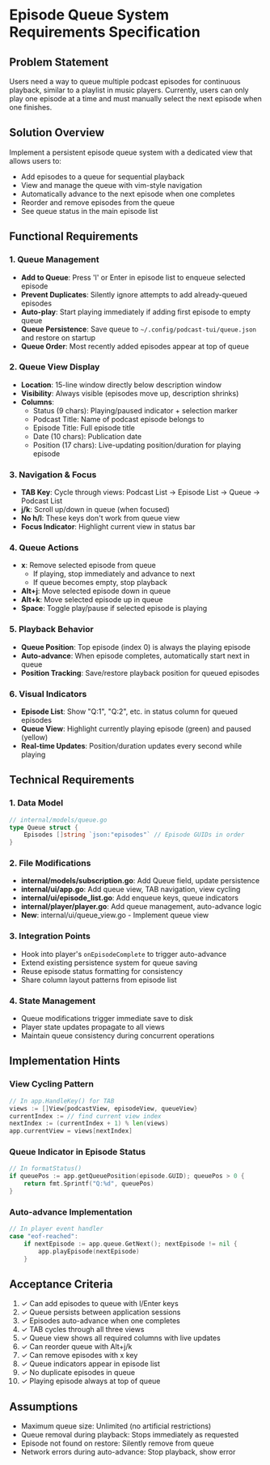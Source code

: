 # Episode Queue System Requirements Specification

## Problem Statement
Users need a way to queue multiple podcast episodes for continuous playback, similar to a playlist in music players. Currently, users can only play one episode at a time and must manually select the next episode when one finishes.

## Solution Overview
Implement a persistent episode queue system with a dedicated view that allows users to:
- Add episodes to a queue for sequential playback
- View and manage the queue with vim-style navigation
- Automatically advance to the next episode when one completes
- Reorder and remove episodes from the queue
- See queue status in the main episode list

## Functional Requirements

### 1. Queue Management
- **Add to Queue**: Press 'l' or Enter in episode list to enqueue selected episode
- **Prevent Duplicates**: Silently ignore attempts to add already-queued episodes
- **Auto-play**: Start playing immediately if adding first episode to empty queue
- **Queue Persistence**: Save queue to `~/.config/podcast-tui/queue.json` and restore on startup
- **Queue Order**: Most recently added episodes appear at top of queue

### 2. Queue View Display
- **Location**: 15-line window directly below description window
- **Visibility**: Always visible (episodes move up, description shrinks)
- **Columns**:
  - Status (9 chars): Playing/paused indicator + selection marker
  - Podcast Title: Name of podcast episode belongs to
  - Episode Title: Full episode title
  - Date (10 chars): Publication date
  - Position (17 chars): Live-updating position/duration for playing episode

### 3. Navigation & Focus
- **TAB Key**: Cycle through views: Podcast List → Episode List → Queue → Podcast List
- **j/k**: Scroll up/down in queue (when focused)
- **No h/l**: These keys don't work from queue view
- **Focus Indicator**: Highlight current view in status bar

### 4. Queue Actions
- **x**: Remove selected episode from queue
  - If playing, stop immediately and advance to next
  - If queue becomes empty, stop playback
- **Alt+j**: Move selected episode down in queue
- **Alt+k**: Move selected episode up in queue
- **Space**: Toggle play/pause if selected episode is playing

### 5. Playback Behavior
- **Queue Position**: Top episode (index 0) is always the playing episode
- **Auto-advance**: When episode completes, automatically start next in queue
- **Position Tracking**: Save/restore playback position for queued episodes

### 6. Visual Indicators
- **Episode List**: Show "Q:1", "Q:2", etc. in status column for queued episodes
- **Queue View**: Highlight currently playing episode (green) and paused (yellow)
- **Real-time Updates**: Position/duration updates every second while playing

## Technical Requirements

### 1. Data Model
```go
// internal/models/queue.go
type Queue struct {
    Episodes []string `json:"episodes"` // Episode GUIDs in order
}
```

### 2. File Modifications
- **internal/models/subscription.go**: Add Queue field, update persistence
- **internal/ui/app.go**: Add queue view, TAB navigation, view cycling
- **internal/ui/episode_list.go**: Add enqueue keys, queue indicators
- **internal/player/player.go**: Add queue management, auto-advance logic
- **New**: internal/ui/queue_view.go - Implement queue view

### 3. Integration Points
- Hook into player's `onEpisodeComplete` to trigger auto-advance
- Extend existing persistence system for queue saving
- Reuse episode status formatting for consistency
- Share column layout patterns from episode list

### 4. State Management
- Queue modifications trigger immediate save to disk
- Player state updates propagate to all views
- Maintain queue consistency during concurrent operations

## Implementation Hints

### View Cycling Pattern
```go
// In app.HandleKey() for TAB
views := []View{podcastView, episodeView, queueView}
currentIndex := // find current view index
nextIndex := (currentIndex + 1) % len(views)
app.currentView = views[nextIndex]
```

### Queue Indicator in Episode Status
```go
// In formatStatus()
if queuePos := app.getQueuePosition(episode.GUID); queuePos > 0 {
    return fmt.Sprintf("Q:%d", queuePos)
}
```

### Auto-advance Implementation
```go
// In player event handler
case "eof-reached":
    if nextEpisode := app.queue.GetNext(); nextEpisode != nil {
        app.playEpisode(nextEpisode)
    }
```

## Acceptance Criteria

1. ✓ Can add episodes to queue with l/Enter keys
2. ✓ Queue persists between application sessions
3. ✓ Episodes auto-advance when one completes
4. ✓ TAB cycles through all three views
5. ✓ Queue view shows all required columns with live updates
6. ✓ Can reorder queue with Alt+j/k
7. ✓ Can remove episodes with x key
8. ✓ Queue indicators appear in episode list
9. ✓ No duplicate episodes in queue
10. ✓ Playing episode always at top of queue

## Assumptions
- Maximum queue size: Unlimited (no artificial restrictions)
- Queue removal during playback: Stops immediately as requested
- Episode not found on restore: Silently remove from queue
- Network errors during auto-advance: Stop playback, show error